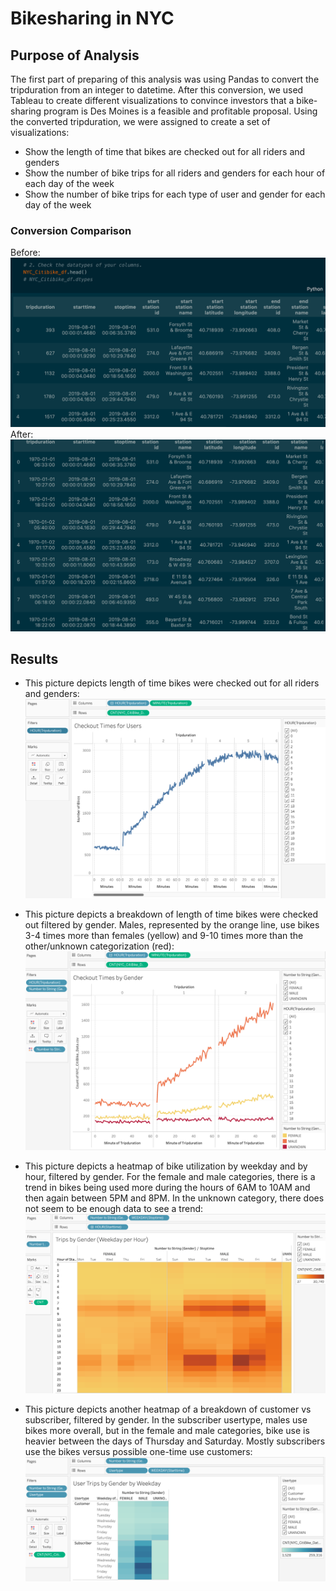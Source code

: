 # Bikesharing in NYC
## Purpose of Analysis
The first part of preparing of this analysis was using Pandas to convert the tripduration from an integer to datetime. After this conversion, we used Tableau to create different visualizations to convince investors that a bike-sharing program is Des Moines is a feasible and profitable proposal. Using the converted tripduration, we were assigned to create a set of visualizations:
- Show the length of time that bikes are checked out for all riders and genders
- Show the number of bike trips for all riders and genders for each hour of each day of the week
- Show the number of bike trips for each type of user and gender for each day of the week

### Conversion Comparison
Before:
![Before_Conversion.png](Images/Before_Conversion.png)
After:
![After_Conversion.png](Images/After_Conversion.png)

## Results
- This picture depicts length of time bikes were checked out for all riders and genders:
![Checkout_Times_Users.png](Images/Checkout_Times_Users.png)

- This picture depicts a breakdown of length of time bikes were checked out filtered by gender. Males, represented by the orange line, use bikes 3-4 times more than females (yellow) and 9-10 times more than the other/unknown categorization (red):
![Checkout_Times_Gender.png](Images/Checkout_Times_Gender.png)

- This picture depicts a heatmap of bike utilization by weekday and by hour, filtered by gender. For the female and male categories, there is a trend in bikes being used more during the hours of 6AM to 10AM and then again between 5PM and 8PM. In the unknown category, there does not seem to be enough data to see a trend:
![Trips_by_Gender.png](Images/Trips_by_Gender.png)

- This picture depicts another heatmap of a breakdown of customer vs subscriber, filtered by gender. In the subscriber usertype, males use bikes more overall, but in the female and male categories, bike use is heavier between the days of Thursday and Saturday. Mostly subscribers use the bikes versus possible one-time use customers:
![Customer_Subscriber.png](Images/Customer_Subscriber.png)

